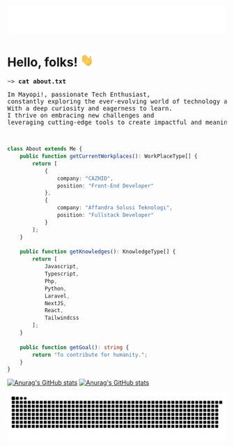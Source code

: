 <h1 align="center">
  <img src="https://raw.githubusercontent.com/mayopi/mayopi/master/name.svg" alt="Marton Lederer" />
</h1>

# Hello, folks! <img src="https://raw.githubusercontent.com/mayopi/mayopi/master/wave.gif" width="30px" height="30px" />

<pre>
~> <strong>cat about.txt</strong>
<p>Im Mayopi!, passionate Tech Enthusiast,<br>constantly exploring the ever-evolving world of technology and seeking innovative solutions.<br>With a deep curiosity and eagerness to learn.<br>I thrive on embracing new challenges and<br>leveraging cutting-edge tools to create impactful and meaningful experiences.</p>
</pre>

```typescript
class About extends Me {
    public function getCurrentWorkplaces(): WorkPlaceType[] {
        return [
            {
                company: "CAZHID",
                position: "Front-End Developer"
            },
            {
                company: "Affandra Solusi Teknologi",
                position: "Fullstack Developer"
            }
        ];
    }

    public function getKnowledges(): KnowledgeType[] {
        return [
            Javascript,
            Typescript,
            Php,
            Python,
            Laravel,
            NextJS,
            React,
            Tailwindcss
        ];
    }

    public function getGoal(): string {
        return "To contribute for humanity.";
    }
}
```

[![Anurag's GitHub stats](https://github-readme-stats.vercel.app/api?username=mayopi&show_icons=true&theme=onedark&show=reviews,discussions_started,discussions_answered,prs_merged,prs_merged_percentage&card_width=1000#gh-dark-mode-only)](https://github.com/anuraghazra/github-readme-stats#gh-dark-mode-only)
[![Anurag's GitHub stats](https://github-readme-stats.vercel.app/api?username=mayopi&show_icons=true&theme=buefy&show=reviews,discussions_started,discussions_answered,prs_merged,prs_merged_percentage&card_width=1000#gh-light-mode-only)](https://github.com/anuraghazra/github-readme-stats#gh-light-mode-only)

<div>
  <img alt="snake eating my contributions" src="https://raw.githubusercontent.com/mayopi/mayopi/output/github-contribution-grid-snake-dark.svg" />
  <br/><br/><br/>
</div>
